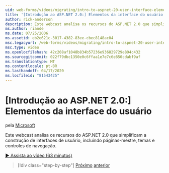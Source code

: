 ```yaml
---
uid: web-forms/videos/migrating/intro-to-aspnet-20-user-interface-elements
title: '[Introdução ao ASP.NET 2.0:] Elementos da interface do usuário | Microsoft Docs'
author: rick-anderson
description: Este webcast analisa os recursos do ASP.NET 2.0 que simplificam a construção de interfaces de usuário, incluindo páginas-mestre, temas e controles de navegação.
ms.author: riande
ms.date: 07/25/2006
ms.assetid: eb2e621c-3017-4382-83ee-cbec8148ac04
msc.legacyurl: /web-forms/videos/migrating/intro-to-aspnet-20-user-interface-elements
msc.type: video
ms.openlocfilehash: 42c208af1048b834b57236e936829729e894c432
ms.sourcegitcommit: 022f79dbc1350e0c6ffaa1e7e7c6e850cdabf9af
ms.translationtype: MT
ms.contentlocale: pt-BR
ms.lasthandoff: 04/17/2020
ms.locfileid: "81543425"
---
```

# <a name="intro-to-aspnet-20-user-interface-elements"></a>[Introdução ao ASP.NET 2.0:] Elementos da interface do usuário

pela [Microsoft](https://github.com/microsoft)

Este webcast analisa os recursos do ASP.NET 2.0 que simplificam a construção de interfaces de usuário, incluindo páginas-mestre, temas e controles de navegação.

[&#9654; Assista ao vídeo (63 minutos)](https://channel9.msdn.com/Blogs/ASP-NET-Site-Videos/intro-to-aspnet-20-user-interface-elements)

> [!div class="step-by-step"]
> [Próximo](intro-to-aspnet-20-aspnet-20-fundamentals.md)
> [anterior](migrating-from-classic-asp-to-aspnet.md)
